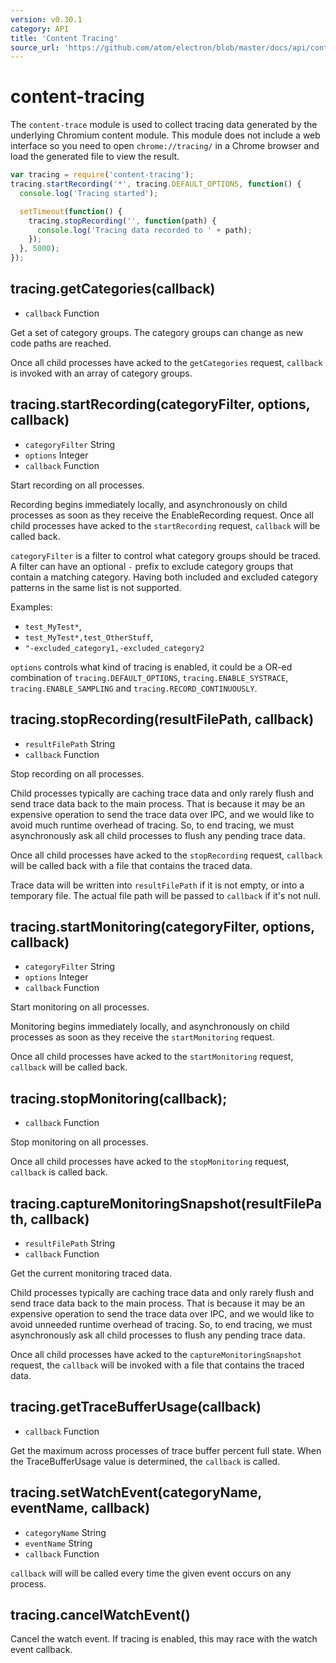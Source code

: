 ```yaml
---
version: v0.30.1
category: API
title: 'Content Tracing'
source_url: 'https://github.com/atom/electron/blob/master/docs/api/content-tracing.md'
---
```


# content-tracing

The `content-trace` module is used to collect tracing data generated by the
underlying Chromium content module. This module does not include a web interface
so you need to open `chrome://tracing/` in a Chrome browser and load the generated
file to view the result.

```javascript
var tracing = require('content-tracing');
tracing.startRecording('*', tracing.DEFAULT_OPTIONS, function() {
  console.log('Tracing started');

  setTimeout(function() {
    tracing.stopRecording('', function(path) {
      console.log('Tracing data recorded to ' + path);
    });
  }, 5000);
});
```

## tracing.getCategories(callback)

* `callback` Function

Get a set of category groups. The category groups can change as new code paths
are reached.

Once all child processes have acked to the `getCategories` request, `callback`
is invoked with an array of category groups.

## tracing.startRecording(categoryFilter, options, callback)

* `categoryFilter` String
* `options` Integer
* `callback` Function

Start recording on all processes.

Recording begins immediately locally, and asynchronously on child processes
as soon as they receive the EnableRecording request. Once all child processes
have acked to the `startRecording` request, `callback` will be called back.

`categoryFilter` is a filter to control what category groups should be
traced. A filter can have an optional `-` prefix to exclude category groups
that contain a matching category. Having both included and excluded
category patterns in the same list is not supported.

Examples:

* `test_MyTest*`,
* `test_MyTest*,test_OtherStuff`,
* `"-excluded_category1,-excluded_category2`

`options` controls what kind of tracing is enabled, it could be a OR-ed
combination of `tracing.DEFAULT_OPTIONS`, `tracing.ENABLE_SYSTRACE`,
`tracing.ENABLE_SAMPLING` and `tracing.RECORD_CONTINUOUSLY`.

## tracing.stopRecording(resultFilePath, callback)

* `resultFilePath` String
* `callback` Function

Stop recording on all processes.

Child processes typically are caching trace data and only rarely flush and send
trace data back to the main process. That is because it may be an expensive
operation to send the trace data over IPC, and we would like to avoid much
runtime overhead of tracing. So, to end tracing, we must asynchronously ask all
child processes to flush any pending trace data.

Once all child processes have acked to the `stopRecording` request, `callback`
will be called back with a file that contains the traced data.

Trace data will be written into `resultFilePath` if it is not empty, or into a
temporary file. The actual file path will be passed to `callback` if it's not
null.

## tracing.startMonitoring(categoryFilter, options, callback)

* `categoryFilter` String
* `options` Integer
* `callback` Function

Start monitoring on all processes.

Monitoring begins immediately locally, and asynchronously on child processes as
soon as they receive the `startMonitoring` request.

Once all child processes have acked to the `startMonitoring` request,
`callback` will be called back.

## tracing.stopMonitoring(callback);

* `callback` Function

Stop monitoring on all processes.

Once all child processes have acked to the `stopMonitoring` request, `callback`
is called back.

## tracing.captureMonitoringSnapshot(resultFilePath, callback)

* `resultFilePath` String
* `callback` Function

Get the current monitoring traced data.

Child processes typically are caching trace data and only rarely flush and send
trace data back to the main process. That is because it may be an expensive
operation to send the trace data over IPC, and we would like to avoid unneeded 
runtime overhead of tracing. So, to end tracing, we must asynchronously ask all
child processes to flush any pending trace data.

Once all child processes have acked to the `captureMonitoringSnapshot` request,
the `callback` will be invoked with a file that contains the traced data.


## tracing.getTraceBufferUsage(callback)

* `callback` Function

Get the maximum across processes of trace buffer percent full state. When the
TraceBufferUsage value is determined, the `callback` is called.

## tracing.setWatchEvent(categoryName, eventName, callback)

* `categoryName` String
* `eventName` String
* `callback` Function

`callback` will will be called every time the given event occurs on any
process.

## tracing.cancelWatchEvent()

Cancel the watch event. If tracing is enabled, this may race with the watch
event callback.
